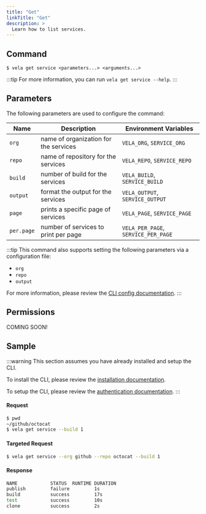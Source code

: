 ```yaml
---
title: "Get"
linkTitle: "Get"
description: >
  Learn how to list services.
---
```


## Command

```
$ vela get service <parameters...> <arguments...>
```

:::tip
For more information, you can run `vela get service --help`.
:::

## Parameters

The following parameters are used to configure the command:

| Name       | Description                           | Environment Variables               |
| ---------- | ------------------------------------- | ----------------------------------- |
| `org`      | name of organization for the services | `VELA_ORG`, `SERVICE_ORG`           |
| `repo`     | name of repository for the services   | `VELA_REPO`, `SERVICE_REPO`         |
| `build`    | number of build for the services      | `VELA_BUILD`, `SERVICE_BUILD`       |
| `output`   | format the output for the services    | `VELA_OUTPUT`, `SERVICE_OUTPUT`     |
| `page`     | prints a specific page of services    | `VELA_PAGE`, `SERVICE_PAGE`         |
| `per.page` | number of services to print per page  | `VELA_PER_PAGE`, `SERVICE_PER_PAGE` |

:::tip
This command also supports setting the following parameters via a configuration file:

- `org`
- `repo`
- `output`

For more information, please review the [CLI config documentation](/docs/reference/cli/config/).
:::

## Permissions

COMING SOON!

## Sample

:::warning
This section assumes you have already installed and setup the CLI.

To install the CLI, please review the [installation documentation](/docs/reference/cli/install.md).

To setup the CLI, please review the [authentication documentation](/docs/reference/cli/authentication/).
:::

#### Request

```sh
$ pwd
~/github/octocat
$ vela get service --build 1
```

#### Targeted Request

```sh
$ vela get service --org github --repo octocat --build 1
```

#### Response

```sh
NAME            STATUS  RUNTIME DURATION
publish         failure         1s
build           success         17s
test            success         10s
clone           success         2s
```
